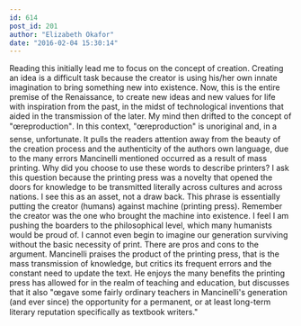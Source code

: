 ```yaml
---
id: 614
post_id: 201
author: "Elizabeth Okafor"
date: "2016-02-04 15:30:14"
---
```

Reading this initially lead me to focus on the concept of creation. Creating an idea is a difficult task because the creator is using his/her own innate imagination to bring something new into existence. Now, this is the entire premise of the Renaissance, to create new ideas and new values for life with inspiration from the past, in the midst of technological inventions that aided in the transmission of the later. My mind then drifted to the concept of "œreproduction". In this context, "œreproduction" is unoriginal and, in a sense, unfortunate. It pulls the readers attention away from the beauty of the creation process and the authenticity of the authors own language, due to the many errors Mancinelli mentioned occurred as a result of mass printing. Why did you choose to use these words to describe printers? I ask this question because the printing press was a novelty that opened the doors for knowledge to be transmitted literally across cultures and across nations. I see this as an asset, not a draw back. This phrase is essentially putting the creator (humans) against machine (printing press). Remember the creator was the one who brought the machine into existence. I feel I am pushing the boarders to the philosophical level, which many humanists would be proud of. I cannot even begin to imagine our generation surviving without the basic necessity of print. There are pros and cons to the argument. Mancinelli praises the product of the printing press, that is the mass transmission of knowledge, but critics its frequent errors and the constant need to update the text. He enjoys the many benefits the printing press has allowed for in the realm of teaching and education, but discusses that it also "œgave some fairly ordinary teachers in Mancinelli's generation (and ever since) the opportunity for a permanent, or at least long-term literary reputation specifically as textbook writers."
